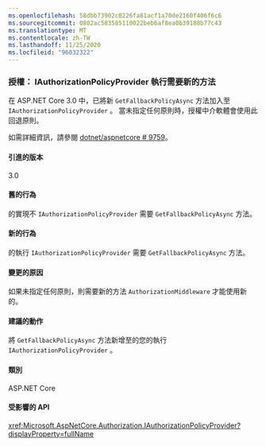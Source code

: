 ```yaml
---
ms.openlocfilehash: 58dbb73902c0226fa81acf1a70de2160f406f6c6
ms.sourcegitcommit: 0802ac583585110022beb6af8ea0b39188b77c43
ms.translationtype: MT
ms.contentlocale: zh-TW
ms.lasthandoff: 11/25/2020
ms.locfileid: "96032322"
---
```

### <a name="authorization-iauthorizationpolicyprovider-implementations-require-new-method"></a>授權： IAuthorizationPolicyProvider 執行需要新的方法

在 ASP.NET Core 3.0 中，已將新 `GetFallbackPolicyAsync` 方法加入至 `IAuthorizationPolicyProvider` 。 當未指定任何原則時，授權中介軟體會使用此回退原則。

如需詳細資訊，請參閱 [dotnet/aspnetcore # 9759](https://github.com/dotnet/aspnetcore/pull/9759)。

#### <a name="version-introduced"></a>引進的版本

3.0

#### <a name="old-behavior"></a>舊的行為

的實現不 `IAuthorizationPolicyProvider` 需要 `GetFallbackPolicyAsync` 方法。

#### <a name="new-behavior"></a>新的行為

的執行 `IAuthorizationPolicyProvider` 需要 `GetFallbackPolicyAsync` 方法。

#### <a name="reason-for-change"></a>變更的原因

如果未指定任何原則，則需要新的方法 `AuthorizationMiddleware` 才能使用新的。

#### <a name="recommended-action"></a>建議的動作

將 `GetFallbackPolicyAsync` 方法新增至的您的執行 `IAuthorizationPolicyProvider` 。

#### <a name="category"></a>類別

ASP.NET Core

#### <a name="affected-apis"></a>受影響的 API

<xref:Microsoft.AspNetCore.Authorization.IAuthorizationPolicyProvider?displayProperty=fullName>

<!-- 

#### Affected APIs

`T:Microsoft.AspNetCore.Authorization.IAuthorizationPolicyProvider`

-->
